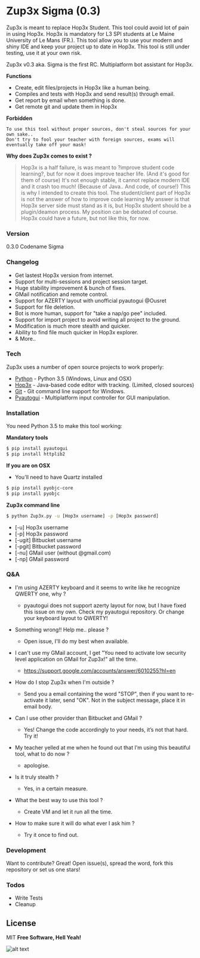 # Zup3x Sigma (0.3)

Zup3x is meant to replace Hop3x Student. This tool could avoid lot of pain in using Hop3x.
Hop3x is mandatory for L3 SPI students at Le Maine University of Le Mans (FR.). This tool allow you to
use your modern and shiny IDE and keep your project up to date in Hop3x.
This tool is still under testing, use it at your own risk.

Zup3x v0.3 aka. Sigma is the first RC. Multiplatform bot assistant for Hop3x.

**Functions**
  - Create, edit files/projects in Hop3x like a human being.
  - Compiles and tests with Hop3x and send result(s) through email.
  - Get report by email when something is done.
  - Get remote git and update them in Hop3x

**Forbidden**

    To use this tool without proper sources, don't steal sources for your own sake..
    Don't try to fool your teacher with foreign sources, exams will eventually take off your mask!

**Why does Zup3x comes to exist ?**

> Hop3x is a half failure, is was meant to ?improve student
> code learning?, but for now it does improve teacher life. (And it's good for them of course)
> It's not enough stable, it cannot replace modern IDE and it crash too much! (Because of Java.. And code, of course!)
> This is why I intended to create this tool.
> The student/client part of Hop3x is not the answer of how to improve code learning
> My answer is that Hop3x server side must stand as it is, but Hop3x student should be a plugin/deamon process.
> My position can be debated of course.
> Hop3x could have a future, but not like this, for now.

### Version
0.3.0 Codename Sigma

### Changelog
- Get lastest Hop3x version from internet.
- Support for multi-sessions and project session target.
- Huge stability improvement & bunch of fixes.
- GMail notification and remote control.
- Support for AZERTY layout with unofficial pyautogui @Ousret
- Support for file deletion.
- Bot is more human, support for "take a nap/go pee" included.
- Support for import project to avoid writing all project to the ground.
- Modification is much more stealth and quicker.
- Ability to find file much quicker in Hop3x explorer.
- & More..

### Tech

Zup3x uses a number of open source projects to work properly:

* [Python] - Python 3.5 (Windows, Linux and OSX)
* [Hop3x] - Java-based code editor with tracking. (Limited, closed sources)
* [Git] - Git command line support for Windows.
* [Pyautogui] - Multiplatform input controller for GUI manipulation.

### Installation

You need Python 3.5 to make this tool working:

**Mandatory tools**
```sh
$ pip install pyautogui
$ pip install httplib2
```

**If you are on OSX**
- You'll need to have Quartz installed
```sh
$ pip install pyobjc-core
$ pip install pyobjc
```
**Zup3x command line**
```sh
$ python Zup3x.py -u [Hop3x username] -p [Hop3x password]
```

- [-u] Hop3x username
- [-p] Hop3x password
- [-ugit] Bitbucket username
- [-pgit] Bitbucket password
- [-nu] GMail user (without @gmail.com)
- [-np] GMail password

### Q&A

- I'm using AZERTY keyboard and it seems to write like he recognize QWERTY one, why ?
	- pyautogui does not support azerty layout for now, but I have fixed this issue on my own. Check my pyautogui repository. Or change your keyboard layout to QWERTY!

- Something wrong!! Help me.. please ?
	- Open issue, I'll do my best when available.

- I can't use my GMail account, I get "You need to activate low security level application on GMail for Zup3x!" all the time.
	- https://support.google.com/accounts/answer/6010255?hl=en

- How do I stop Zup3x when I'm outside ?
	- Send you a email containing the word "STOP", then if you want to re-activate it later, send "OK". Not in the subject message, place it in email body.

- Can I use other provider than Bitbucket and GMail ?
	- Yes! Change the code accordingly to your needs, it’s not that hard. Try it!

- My teacher yelled at me when he found out that I'm using this beautiful tool, what to do now ?
	- apologise.

- Is it truly stealth ?
	- Yes, in a certain measure.

- What the best way to use this tool ?
	- Create VM and let it run all the time.

- How to make sure it will do what ever I ask him ?
	- Try it once to find out.

### Development

Want to contribute? Great!
Open issue(s), spread the word, fork this repository or set us one stars!

### Todos

 - Write Tests
 - Cleanup

License
----

MIT
**Free Software, Hell Yeah!**

![alt text](http://i.imgur.com/OXahO7l.png "Python always better than Java.")

[//]: # 


   [Hop3x]: <http://hop3x.univ-lemans.fr/>
   [Python]: <https://www.python.org/>
   [Git]: <https://git-scm.com/download/win>
   [Pyautogui]: <https://github.com/asweigart/pyautogui>